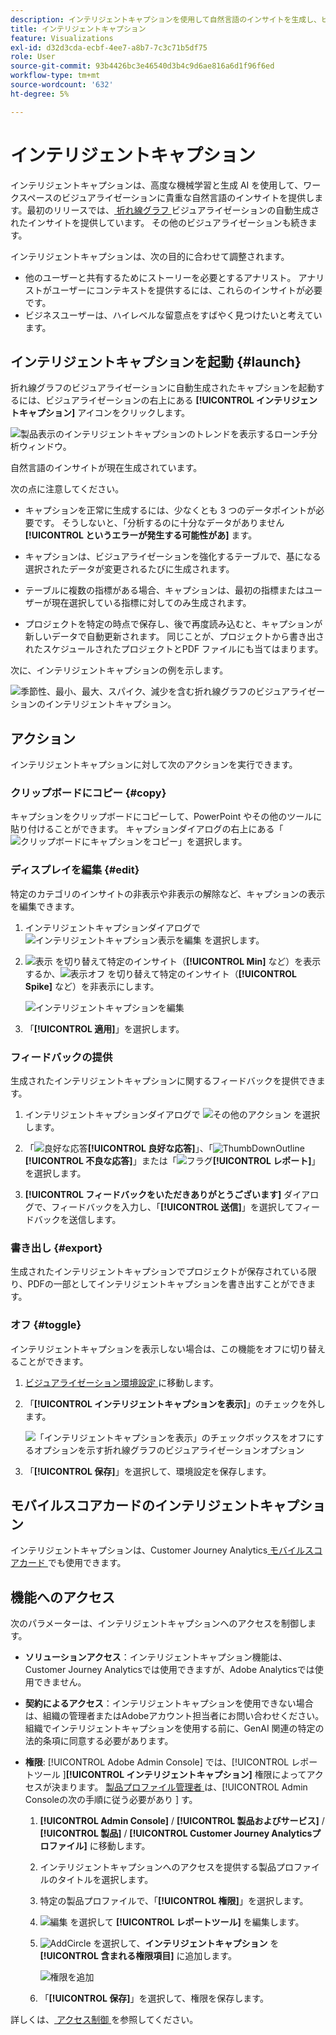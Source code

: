 ```yaml
---
description: インテリジェントキャプションを使用して自然言語のインサイトを生成し、ビジュアライゼーション内にトレンドをすばやく表示します。
title: インテリジェントキャプション
feature: Visualizations
exl-id: d32d3cda-ecbf-4ee7-a8b7-7c3c71b5df75
role: User
source-git-commit: 93b4426bc3e46540d3b4c9d6ae816a6d1f96f6ed
workflow-type: tm+mt
source-wordcount: '632'
ht-degree: 5%

---
```


# インテリジェントキャプション

インテリジェントキャプションは、高度な機械学習と生成 AI を使用して、ワークスペースのビジュアライゼーションに貴重な自然言語のインサイトを提供します。最初のリリースでは、[ 折れ線グラフ ](line.md) ビジュアライゼーションの自動生成されたインサイトを提供しています。 その他のビジュアライゼーションも続きます。

インテリジェントキャプションは、次の目的に合わせて調整されます。

* 他のユーザーと共有するためにストーリーを必要とするアナリスト。 アナリストがユーザーにコンテキストを提供するには、これらのインサイトが必要です。
* ビジネスユーザーは、ハイレベルな留意点をすばやく見つけたいと考えています。

## インテリジェントキャプションを起動 {#launch}

折れ線グラフのビジュアライゼーションに自動生成されたキャプションを起動するには、ビジュアライゼーションの右上にある **[!UICONTROL インテリジェントキャプション]** アイコンをクリックします。

![ 製品表示のインテリジェントキャプションのトレンドを表示するローンチ分析ウィンドウ。](assets/intell-caps-1.png)

自然言語のインサイトが現在生成されています。

次の点に注意してください。

* キャプションを正常に生成するには、少なくとも 3 つのデータポイントが必要です。 そうしないと、「分析するのに十分なデータがありません **[!UICONTROL というエラーが発生する可能性があ]** ます。

* キャプションは、ビジュアライゼーションを強化するテーブルで、基になる選択されたデータが変更されるたびに生成されます。

* テーブルに複数の指標がある場合、キャプションは、最初の指標またはユーザーが現在選択している指標に対してのみ生成されます。

* プロジェクトを特定の時点で保存し、後で再度読み込むと、キャプションが新しいデータで自動更新されます。 同じことが、プロジェクトから書き出されたスケジュールされたプロジェクトとPDF ファイルにも当てはまります。

次に、インテリジェントキャプションの例を示します。

![ 季節性、最小、最大、スパイク、減少を含む折れ線グラフのビジュアライゼーションのインテリジェントキャプション。](assets/captions.png)

## アクション

インテリジェントキャプションに対して次のアクションを実行できます。

### クリップボードにコピー {#copy}

キャプションをクリップボードにコピーして、PowerPoint やその他のツールに貼り付けることができます。 キャプションダイアログの右上にある「![ クリップボードにキャプションをコピー ](/help/assets/icons/Copy.svg)」を選択します。

### ディスプレイを編集 {#edit}

特定のカテゴリのインサイトの非表示や非表示の解除など、キャプションの表示を編集できます。

1. インテリジェントキャプションダイアログで ![ インテリジェントキャプション表示を編集 ](/help/assets/icons/EditInLight.svg) を選択します。

1. ![ 表示 ](/help/assets/icons/Visibility.svg) を切り替えて特定のインサイト（**[!UICONTROL Min]** など）を表示するか、![ 表示オフ ](/help/assets/icons/VisibilityOff.svg) を切り替えて特定のインサイト（**[!UICONTROL Spike]** など）を非表示にします。

   ![ インテリジェントキャプションを編集 ](assets/edit-intelligent-captions.png)

1. 「**[!UICONTROL 適用]**」を選択します。


### フィードバックの提供

生成されたインテリジェントキャプションに関するフィードバックを提供できます。

1. インテリジェントキャプションダイアログで ![ その他のアクション ](/help/assets/icons/More.svg) を選択します。

1. 「![ 良好な応答 ](/help/assets/icons/ThumbUpOutline.svg)**[!UICONTROL 良好な応答]**」、「![ThumbDownOutline](/help/assets/icons/ThumbDownOutline.svg)**[!UICONTROL 不良な応答]**」または「![ フラグ ](/help/assets/icons/Flag.svg)**[!UICONTROL レポート]**」を選択します。

1. **[!UICONTROL フィードバックをいただきありがとうございます]** ダイアログで、フィードバックを入力し、「**[!UICONTROL 送信]**」を選択してフィードバックを送信します。

### 書き出し {#export}

生成されたインテリジェントキャプションでプロジェクトが保存されている限り、PDFの一部としてインテリジェントキャプションを書き出すことができます。

### オフ {#toggle}

インテリジェントキャプションを表示しない場合は、この機能をオフに切り替えることができます。

1. [ ビジュアライゼーション環境設定 ](/help/analysis-workspace/user-preferences.md#visualizations-preferences) に移動します。
1. 「**[!UICONTROL インテリジェントキャプションを表示]**」のチェックを外します。

   ![ 「インテリジェントキャプションを表示」のチェックボックスをオフにするオプションを示す折れ線グラフのビジュアライゼーションオプション ](assets/toggle-captions.png)

1. 「**[!UICONTROL 保存]**」を選択して、環境設定を保存します。


## モバイルスコアカードのインテリジェントキャプション

インテリジェントキャプションは、Customer Journey Analytics[ モバイルスコアカード ](https://experienceleague.adobe.com/ja/docs/analytics-platform/using/cja-dashboards/manage-scorecard#captions) でも使用できます。

## 機能へのアクセス

次のパラメーターは、インテリジェントキャプションへのアクセスを制御します。

* **ソリューションアクセス**：インテリジェントキャプション機能は、Customer Journey Analyticsでは使用できますが、Adobe Analyticsでは使用できません。

* **契約によるアクセス**：インテリジェントキャプションを使用できない場合は、組織の管理者またはAdobeアカウント担当者にお問い合わせください。 組織でインテリジェントキャプションを使用する前に、GenAI 関連の特定の法的条項に同意する必要があります。

* **権限**: [!UICONTROL Adobe Admin Console] では、[!UICONTROL  レポートツール ]**[!UICONTROL インテリジェントキャプション]** 権限によってアクセスが決まります。 [ 製品プロファイル管理者 ](https://helpx.adobe.com/jp/enterprise/using/manage-product-profiles.html) は、[!UICONTROL Admin Consoleの次の手順に従う必要があり ] す。
   1. **[!UICONTROL Admin Console]** / **[!UICONTROL 製品およびサービス]** / **[!UICONTROL 製品]** / **[!UICONTROL Customer Journey Analyticsプロファイル]** に移動します。
   1. インテリジェントキャプションへのアクセスを提供する製品プロファイルのタイトルを選択します。
   1. 特定の製品プロファイルで、「**[!UICONTROL 権限]**」を選択します。
   1. ![ 編集 ](/help/assets/icons/Edit.svg) を選択して **[!UICONTROL レポートツール]** を編集します。
   1. ![AddCircle](/help/assets/icons/AddCircle.svg) を選択して、**インテリジェントキャプション** を **[!UICONTROL 含まれる権限項目]** に追加します。

      ![ 権限を追加 ](./assets/intelligent-captions-permissions.png)

   1. 「**[!UICONTROL 保存]**」を選択して、権限を保存します。

詳しくは、[ アクセス制御 ](/help/technotes/access-control.md#access-control) を参照してください。

